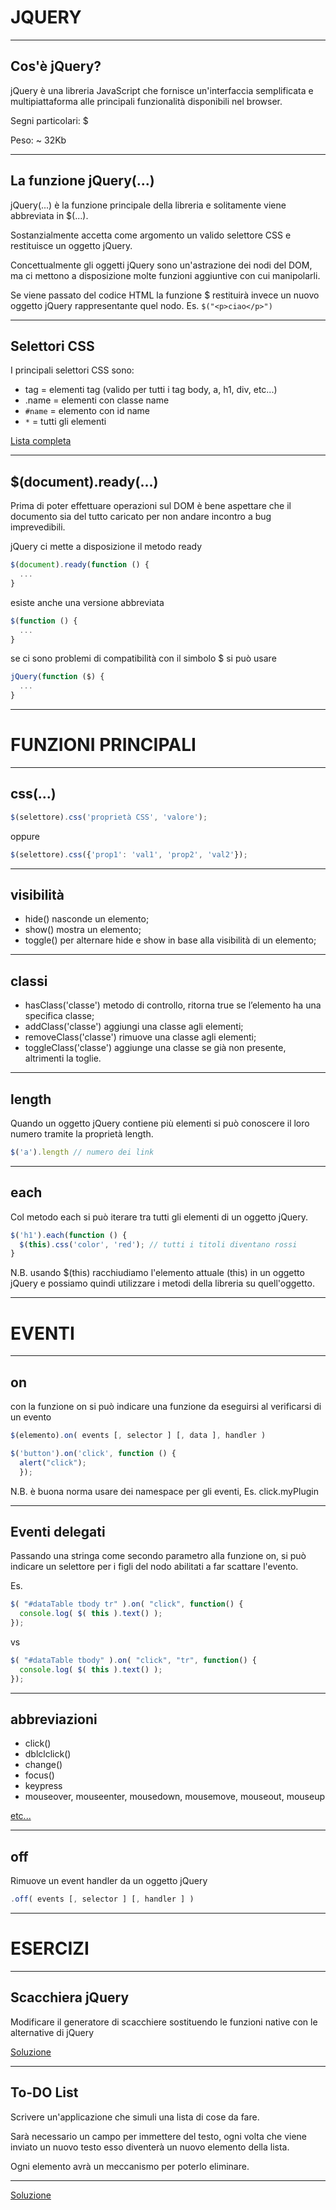 JQUERY
=======


----


Cos'è jQuery?
-----------------
jQuery è una libreria JavaScript che fornisce un'interfaccia semplificata e multipiattaforma alle principali funzionalità disponibili nel browser.

Segni particolari: $

Peso: ~ 32Kb


----


La funzione jQuery(...)
-----------------------
jQuery(...) è la funzione principale della libreria e solitamente viene abbreviata in $(...).

Sostanzialmente accetta come argomento un valido selettore CSS e restituisce un oggetto jQuery.

Concettualmente gli oggetti jQuery sono un'astrazione dei nodi del DOM, ma ci mettono a disposizione molte funzioni aggiuntive con cui manipolarli.

Se viene passato del codice HTML la funzione $ restituirà invece un nuovo oggetto jQuery rappresentante quel nodo. Es. `$("<p>ciao</p>")`

----


Selettori CSS
----------------
I principali selettori CSS sono:

- tag = elementi tag (valido per tutti i tag body, a, h1, div, etc...)
- .name = elementi con classe name
- `#name` = elemento con id name
- `*` = tutti gli elementi

[Lista completa](http://www.w3schools.com/cssref/css_selectors.asp)


----


$(document).ready(...)
--------------------------
Prima di poter effettuare operazioni sul DOM è bene aspettare che il documento sia del tutto caricato per non andare incontro a bug imprevedibili.

jQuery ci mette a disposizione il metodo ready

```javascript
$(document).ready(function () {
  ...
}
```

esiste anche una versione abbreviata

```javascript
$(function () {
  ...
}
```

se ci sono problemi di compatibilità con il simbolo $ si può usare

```javascript
jQuery(function ($) {
  ...
}
```


---


FUNZIONI PRINCIPALI
===================


----


css(...)
--------
```javascript
$(selettore).css('proprietà CSS', 'valore');
```

oppure

```javascript
$(selettore).css({'prop1': 'val1', 'prop2', 'val2'});
```


----


visibilità
----------
- hide()  nasconde un elemento;
- show()  mostra un elemento;
- toggle()  per alternare hide e show in base alla visibilità di un elemento;


----


classi
------
- hasClass('classe') metodo di controllo, ritorna true se l’elemento ha una specifica classe;
- addClass('classe') aggiungi una classe agli elementi;
- removeClass('classe') rimuove una classe agli elementi;
- toggleClass('classe') aggiunge una classe se già non presente, altrimenti la toglie.


----


length
------
Quando un oggetto jQuery contiene più elementi si può conoscere il loro numero
tramite la proprietà length.

```javascript
$('a').length // numero dei link
```


----


each
----
Col metodo each si può iterare tra tutti gli elementi di un oggetto jQuery.

```javascript
$('h1').each(function () {
  $(this).css('color', 'red'); // tutti i titoli diventano rossi
}
```

N.B. usando $(this) racchiudiamo l'elemento attuale (this) in un oggetto jQuery
e possiamo quindi utilizzare i metodi della libreria su quell'oggetto.


---


EVENTI
======


----


on
--
con la funzione on si può indicare una funzione da eseguirsi al verificarsi di
un evento

```javascript
$(elemento).on( events [, selector ] [, data ], handler )
```

```javascript
$('button').on('click', function () {
  alert("click");
  });
```

N.B. è buona norma usare dei namespace per gli eventi, Es. click.myPlugin

----


Eventi delegati
---------------
Passando una stringa come secondo parametro alla funzione on, si può indicare
un selettore per i figli del nodo abilitati a far scattare l'evento.

Es.

```javascript
$( "#dataTable tbody tr" ).on( "click", function() {
  console.log( $( this ).text() );
});
```

vs

```javascript
$( "#dataTable tbody" ).on( "click", "tr", function() {
  console.log( $( this ).text() );
});
```


----


abbreviazioni
-------------
- click()
- dblclclick()
- change()
- focus()
- keypress
- mouseover, mouseenter, mousedown, mousemove, mouseout, mouseup

[etc...](http://api.jquery.com/category/events/)


----


off
---
Rimuove un event handler da un oggetto jQuery

```javascript
.off( events [, selector ] [, handler ] )
```


---


ESERCIZI
========


----


Scacchiera jQuery
-----------------
Modificare il generatore di scacchiere sostituendo le funzioni native con le
alternative di jQuery

[Soluzione](https://jsfiddle.net/piero80/5fn41n2w/2/)


----


To-DO List
----------
Scrivere un'applicazione che simuli una lista di cose da fare.

Sarà necessario un campo per immettere del testo, ogni volta che viene
inviato un nuovo testo esso diventerà un nuovo elemento della lista.

Ogni elemento avrà un meccanismo per poterlo eliminare.

-----

[Soluzione](https://jsfiddle.net/piero80/e0ssye5c/)
